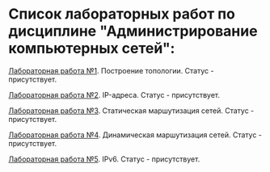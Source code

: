 # Список лабораторных работ по дисциплине "Администрирование компьютерных сетей":

[Лабораторная работа №1](https://github.com/oooNAKooo/BSUIR/tree/main/6%20sem/AKS/lab_1). Построение топологии. Статус - присутствует.

[Лабораторная работа №2](https://github.com/oooNAKooo/BSUIR/tree/main/6%20sem/AKS/lab_2). IP-адреса. Статус - присутствует.

[Лабораторная работа №3](https://github.com/oooNAKooo/BSUIR/tree/main/6%20sem/AKS/lab_3). Статическая маршутизация сетей. Статус - присутствует.

[Лабораторная работа №4](https://github.com/oooNAKooo/BSUIR/tree/main/6%20sem/AKS/lab_4). Динамическая маршутизация сетей. Статус - присутствует.

[Лабораторная работа №5](https://github.com/oooNAKooo/BSUIR/tree/main/6%20sem/AKS/lab_5). IPv6. Статус - присутствует.
